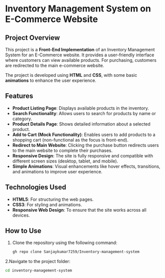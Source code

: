 # Inventory Management System on E-Commerce Website

## Project Overview

This project is a **Front-End Implementation** of an Inventory Management System for an E-Commerce website. It provides a user-friendly interface where customers can view available products. For purchasing, customers are redirected to the main e-commerce website.

The project is developed using **HTML** and **CSS**, with some basic **animations** to enhance the user experience.

## Features

- **Product Listing Page**: Displays available products in the inventory.
- **Search Functionality**: Allows users to search for products by name or category.
- **Product Details Page**: Shows detailed information about a selected product.
- **Add to Cart (Mock Functionality)**: Enables users to add products to a shopping cart (non-functional as the focus is front-end).
- **Redirect to Main Website**: Clicking the purchase button redirects users to the main website to complete their purchases.
- **Responsive Design**: The site is fully responsive and compatible with different screen sizes (desktop, tablet, and mobile).
- **Simple Animations**: Visual enhancements like hover effects, transitions, and animations to improve user experience.

## Technologies Used

- **HTML5**: For structuring the web pages.
- **CSS3**: For styling and animations.
- **Responsive Web Design**: To ensure that the site works across all devices.
  

  
## How to Use

1. Clone the repository using the following command:
   ```bash
   gh repo clone Sanjaykumar7259/Inventory-management-system
2.Navigate to the project folder:  
   ```bash
   cd inventory-management-system 



   

